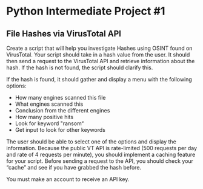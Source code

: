 # Python Intermediate Project #1

## File Hashes via VirusTotal API

Create a script that will help you investigate Hashes using OSINT found on VirusTotal. Your script should take in a hash value from the user. It should then send a request to the VirusTotal API and retrieve information about the hash. If the hash is not found, the script should clarify this.

If the hash is found, it should gather and display a menu with the following options:

- How many engines scanned this file
- What engines scanned this
- Conclusion from the different engines
- How many positive hits
- Look for keyword "ransom“
- Get input to look for other keywords

The user should be able to select one of the options and display the information. Because the public VT API is rate-limited (500 requests per day and rate of 4 requests per minute), you should implement a caching feature for your script. Before sending a request to the API, you should check your “cache” and see if you have grabbed the hash before.

You must make an account to receive an API key.
